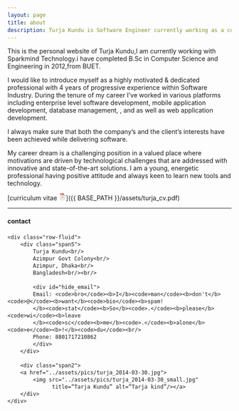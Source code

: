 ```yaml
---
layout: page
title: about
description: Turja Kundu is Software Engineer currently working as a contract based Developer with Sparkmind Technologies.He received a B.Sc in Computer Science and Engineering in 2012,from BUET.
---
```


This is the personal website of Turja Kundu,I am currently working with Sparkmind Technology.i have completed B.Sc in Computer Science and Engineering in 2012,from BUET.  


I would like to introduce myself as a highly motivated & dedicated professional with 4 years of progressive experience within Software Industry. During the tenure of my career I’ve worked in 
various platforms including enterprise level software development, mobile application development, database management, , and as well as web application development. 

I always make sure that both the company’s and the client’s interests have been achieved while delivering software.

My career dream is a challenging position in a valued place where motivations are driven by technological challenges that are addressed with innovative and state-of-the-art solutions. 
I am a young, energetic professional having positive attitude and always keen to learn new tools and technology. 




[curriculum vitae ![CV as pdf](icons16/pdf-icon.png)]({{ BASE_PATH }}/assets/turja_cv.pdf)



---

<div class="container">
<h4><a name="contact"></a>contact</h4>

    <div class="row-fluid">
        <div class="span5">
            Turja Kundu<br/>
            Azimpur Govt Colony<br/>
            Azimpur, Dhaka<br/>
            Bangladesh<br/><br/>

            <div id="hide_email">
            Email: <code>bro</code><b>I</b><code>man</code><b>don't</b><code>@</code><b>want</b><code>bio</code><b>spam!
            </b><code>stat</code><b>So</b><code>.</code><b>please</b><code>wi</code><b>leave
            </b><code>sc</code><b>me</b><code>.</code><b>alone</b><code>e</code><b>!</b><code>du</code><br/>
            Phone: 8801717210862
            </div>
        </div>

        <div class="span2">
        <a href="../assets/pics/turja_2014-03-30.jpg">
            <img src="../assets/pics/turja_2014-03-30_small.jpg"
                  title=“Tarja Kundu” alt=“Tarja kind”/></a>
        </div>
    </div>
</div>
